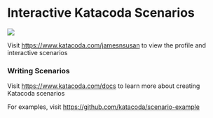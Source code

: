 # Interactive Katacoda Scenarios

[![](http://shields.katacoda.com/katacoda/jamesnsusan/count.svg)](https://www.katacoda.com/jamesnsusan "Get your profile on Katacoda.com")

Visit https://www.katacoda.com/jamesnsusan to view the profile and interactive scenarios

### Writing Scenarios
Visit https://www.katacoda.com/docs to learn more about creating Katacoda scenarios

For examples, visit https://github.com/katacoda/scenario-example
